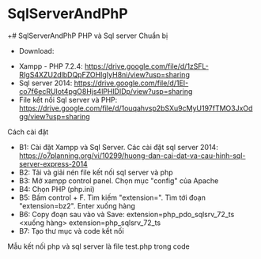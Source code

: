 # SqlServerAndPhP
+# SqlServerAndPhP
PHP và Sql server
Chuẩn bị
- Download:
+ Xampp - PHP 7.2.4: https://drive.google.com/file/d/1zSFL-RIgS4XZU2dlbDQpFZOHIgIyH8ni/view?usp=sharing
+ Sql server 2014: https://drive.google.com/file/d/1EI-co7f6ecRUIot4pgO8Hjs4lPHlDIDp/view?usp=sharing
+ File kết nối Sql server và PHP: https://drive.google.com/file/d/1ouqahvsp2bSXu9cMyU197fTMO3JxOdgg/view?usp=sharing

Cách cài đặt
- B1: Cài đặt Xampp và Sql Server. Các cài đặt sql server 2014: https://o7planning.org/vi/10299/huong-dan-cai-dat-va-cau-hinh-sql-server-express-2014
- B2: Tải và giải nén file kết nối sql server và php
- B3: Mở xampp control panel. Chọn mục "config" của Apache
- B4: Chọn PHP (php.ini)
- B5: Bấm control + F. Tìm kiếm "extension=". Tìm tới đoạn "extension=bz2". Enter xuống hàng
- B6: Copy đoạn sau vào và Save: extension=php_pdo_sqlsrv_72_ts <xuống hàng> extension=php_sqlsrv_72_ts
- B7: Tạo thư mục và code kết nối

Mẫu kết nối php và sql server là file test.php trong code
